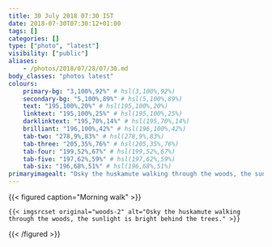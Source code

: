 ```yaml
---
title: 30 July 2018 07:30 IST
date: 2018-07-30T07:30:12+01:00
tags: []
categories: []
type: ["photo", "latest"]
visibility: ["public"]
aliases:
    - /photos/2018/07/28/07/30.md
body_classes: "photos latest"
colours:
    primary-bg: "3,100%,92%" # hsl(3,100%,92%)
    secondary-bg: "5,100%,89%" # hsl(5,100%,89%)
    text: "195,100%,20%" # hsl(195,100%,20%)
    linktext: "195,100%,25%" # hsl(195,100%,25%)
    darklinktext: "195,70%,14%" # hsl(195,70%,14%)
    brilliant: "196,100%,42%" # hsl(196,100%,42%)
    tab-two: "278,9%,83%" # hsl(278,9%,83%)
    tab-three: "205,35%,76%" # hsl(205,35%,76%)
    tab-four: "199,52%,67%" # hsl(199,52%,67%)
    tab-five: "197,62%,59%" # hsl(197,62%,59%)
    tab-six: "196,68%,51%" # hsl(196,68%,51%)
primaryimagealt: "Osky the huskamute walking through the woods, the sunlight is bright behind the trees."
---
```


{{< figured caption="Morning walk" >}}

    {{< imgsrcset original="woods-2" alt="Osky the huskamute walking through the woods, the sunlight is bright behind the trees." >}}

{{< /figured >}}
